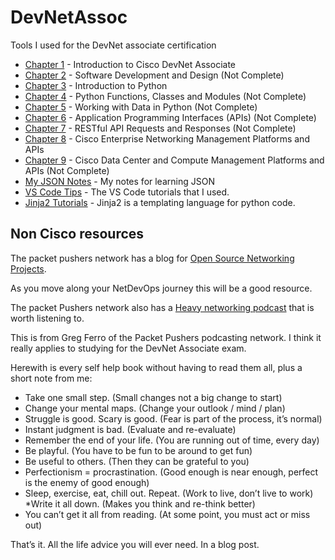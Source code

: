 # DevNetAssoc

Tools I used for the DevNet associate certification

* [Chapter 1](https://github.com/rikosintie/DevNetAssoc/tree/main/chapter01) - Introduction to Cisco DevNet Associate
* [Chapter 2](https://github.com/rikosintie/DevNetAssoc/tree/main/chapter02) - Software Development and Design (Not Complete)
* [Chapter 3](https://github.com/rikosintie/DevNetAssoc/tree/main/chapter03) - Introduction to Python
* [Chapter 4](https://github.com/rikosintie/DevNetAssoc/tree/main/chapter04) - Python Functions, Classes and Modules (Not Complete)
* [Chapter 5](https://github.com/rikosintie/DevNetAssoc/tree/main/chapter05) - Working with Data in Python (Not Complete)
* [Chapter 6](https://github.com/rikosintie/DevNetAssoc/tree/main/chapter06) - Application Programming Interfaces (APIs) (Not Complete)
* [Chapter 7](https://github.com/rikosintie/DevNetAssoc/tree/main/chapter07) - RESTful API Requests and Responses (Not Complete)
* [Chapter 8](https://github.com/rikosintie/DevNetAssoc/tree/main/chapter08) - Cisco Enterprise Networking Management Platforms and APIs
* [Chapter 9](https://github.com/rikosintie/DevNetAssoc/tree/main/chapter09) - Cisco Data Center and Compute Management Platforms and APIs (Not Complete)
* [My JSON Notes](https://github.com/rikosintie/DevNetAssoc/tree/main/json-notes) - My notes for learning JSON
* [VS Code Tips](https://github.com/rikosintie/DevNetAssoc/tree/main/VS_Code) - The VS Code tutorials that I used.
* [Jinja2 Tutorials](https://github.com/rikosintie/DevNetAssoc/tree/main/Jinja2) - Jinja2 is a templating language for python code.

## Non Cisco resources

The packet pushers network has a blog for [Open Source Networking Projects](https://packetpushers.net/blog/open-source-networking-projects/). 

As you move along your NetDevOps journey this will be a good resource.

The packet Pushers network also has a [Heavy networking podcast](https://packetpushers.net/podcast/heavy-networking/) that is worth listening to.

This is from Greg Ferro of the Packet Pushers podcasting network. I think it really applies to studying for the DevNet Associate exam.

Herewith is every self help book without having to read them all, plus a short note from me:

* Take one small step. (Small changes not a big change to start)
* Change your mental maps. (Change your outlook / mind / plan)
* Struggle is good. Scary is good. (Fear is part of the process, it’s normal)
* Instant judgment is bad. (Evaluate and re-evaluate)
* Remember the end of your life. (You are running out of time, every day)
* Be playful. (You have to be fun to be around to get fun)
* Be useful to others. (Then they can be grateful to you)
* Perfectionism = procrastination. (Good enough is near enough, perfect is the enemy of good enough)
* Sleep, exercise, eat, chill out. Repeat. (Work to live, don’t live to work)
*Write it all down. (Makes you think and re-think better)
* You can’t get it all from reading. (At some point, you must act or miss out)

That’s it. All the life advice you will ever need. In a blog post.
